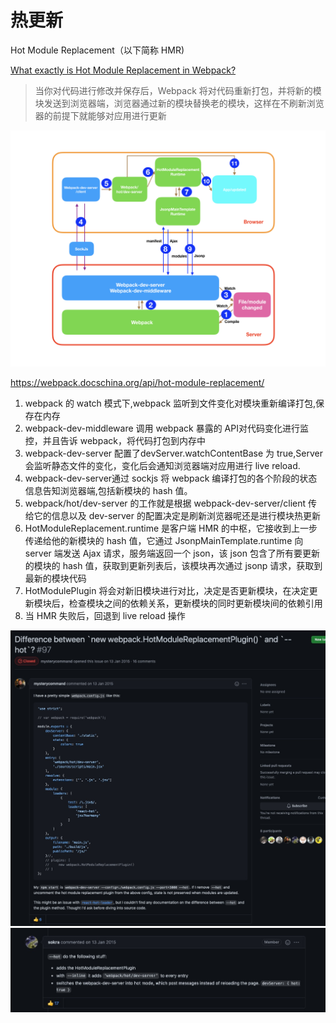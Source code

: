 # 热更新 
Hot Module Replacement（以下简称 HMR)

[What exactly is Hot Module Replacement in Webpack?](https://stackoverflow.com/questions/24581873/what-exactly-is-hot-module-replacement-in-webpack)

> 当你对代码进行修改并保存后，Webpack 将对代码重新打包，并将新的模块发送到浏览器端，浏览器通过新的模块替换老的模块，这样在不刷新浏览器的前提下就能够对应用进行更新

<img src="./../../media/webpack/hotModuleReplacement.png">

https://webpack.docschina.org/api/hot-module-replacement/

1. webpack 的 watch 模式下,webpack 监听到文件变化对模块重新编译打包,保存在内存
2. webpack-dev-middleware 调用 webpack 暴露的 API对代码变化进行监控，并且告诉 webpack，将代码打包到内存中
3. webpack-dev-server 配置了devServer.watchContentBase 为 true,Server 会监听静态文件的变化，变化后会通知浏览器端对应用进行 live reload.
4. webpack-dev-server通过 sockjs 将 webpack 编译打包的各个阶段的状态信息告知浏览器端,包括新模块的 hash 值。
5. webpack/hot/dev-server 的工作就是根据 webpack-dev-server/client 传给它的信息以及 dev-server 的配置决定是刷新浏览器呢还是进行模块热更新
6. HotModuleReplacement.runtime 是客户端 HMR 的中枢，它接收到上一步传递给他的新模块的 hash 值，它通过 JsonpMainTemplate.runtime 向 server 端发送 Ajax 请求，服务端返回一个 json，该 json 包含了所有要更新的模块的 hash 值，获取到更新列表后，该模块再次通过 jsonp 请求，获取到最新的模块代码
7. HotModulePlugin 将会对新旧模块进行对比，决定是否更新模块，在决定更新模块后，检查模块之间的依赖关系，更新模块的同时更新模块间的依赖引用
8. 当 HMR 失败后，回退到 live reload 操作

<img src="./../../media/webpack/issue-hmr.png">
<img src="./../../media/webpack/sokra-hmr.png">
